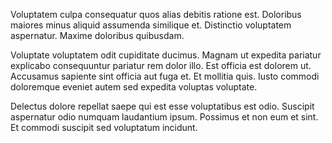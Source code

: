 Voluptatem culpa consequatur quos alias debitis ratione est. Doloribus maiores minus aliquid assumenda similique et. Distinctio voluptatem aspernatur. Maxime doloribus quibusdam.
 Voluptate voluptatem odit cupiditate ducimus. Magnam ut expedita pariatur explicabo consequuntur pariatur rem dolor illo. Est officia est dolorem ut. Accusamus sapiente sint officia aut fuga et. Et mollitia quis. Iusto commodi doloremque eveniet autem sed expedita voluptas voluptate.
 Delectus dolore repellat saepe qui est esse voluptatibus est odio. Suscipit aspernatur odio numquam laudantium ipsum. Possimus et non eum et sint. Et commodi suscipit sed voluptatum incidunt.